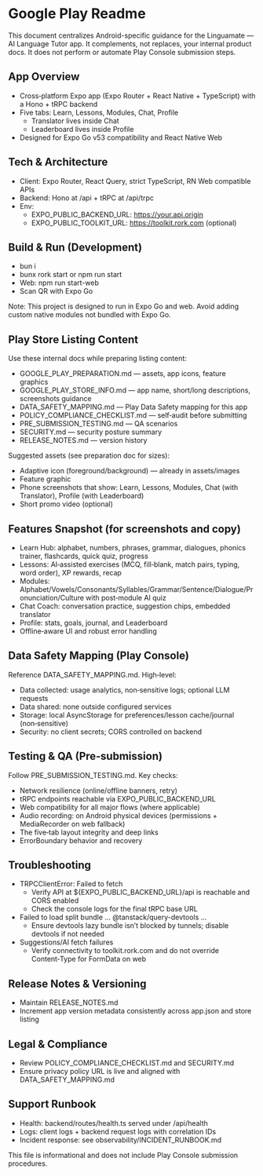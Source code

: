 # Google Play Readme

This document centralizes Android-specific guidance for the Linguamate — AI Language Tutor app. It complements, not replaces, your internal product docs. It does not perform or automate Play Console submission steps.

## App Overview
- Cross‑platform Expo app (Expo Router + React Native + TypeScript) with a Hono + tRPC backend
- Five tabs: Learn, Lessons, Modules, Chat, Profile
  - Translator lives inside Chat
  - Leaderboard lives inside Profile
- Designed for Expo Go v53 compatibility and React Native Web

## Tech & Architecture
- Client: Expo Router, React Query, strict TypeScript, RN Web compatible APIs
- Backend: Hono at /api + tRPC at /api/trpc
- Env:
  - EXPO_PUBLIC_BACKEND_URL: https://your.api.origin
  - EXPO_PUBLIC_TOOLKIT_URL: https://toolkit.rork.com (optional)

## Build & Run (Development)
- bun i
- bunx rork start or npm run start
- Web: npm run start-web
- Scan QR with Expo Go

Note: This project is designed to run in Expo Go and web. Avoid adding custom native modules not bundled with Expo Go.

## Play Store Listing Content
Use these internal docs while preparing listing content:
- GOOGLE_PLAY_PREPARATION.md — assets, app icons, feature graphics
- GOOGLE_PLAY_STORE_INFO.md — app name, short/long descriptions, screenshots guidance
- DATA_SAFETY_MAPPING.md — Play Data Safety mapping for this app
- POLICY_COMPLIANCE_CHECKLIST.md — self‑audit before submitting
- PRE_SUBMISSION_TESTING.md — QA scenarios
- SECURITY.md — security posture summary
- RELEASE_NOTES.md — version history

Suggested assets (see preparation doc for sizes):
- Adaptive icon (foreground/background) — already in assets/images
- Feature graphic
- Phone screenshots that show: Learn, Lessons, Modules, Chat (with Translator), Profile (with Leaderboard)
- Short promo video (optional)

## Features Snapshot (for screenshots and copy)
- Learn Hub: alphabet, numbers, phrases, grammar, dialogues, phonics trainer, flashcards, quick quiz, progress
- Lessons: AI‑assisted exercises (MCQ, fill‑blank, match pairs, typing, word order), XP rewards, recap
- Modules: Alphabet/Vowels/Consonants/Syllables/Grammar/Sentence/Dialogue/Pronunciation/Culture with post‑module AI quiz
- Chat Coach: conversation practice, suggestion chips, embedded translator
- Profile: stats, goals, journal, and Leaderboard
- Offline‑aware UI and robust error handling

## Data Safety Mapping (Play Console)
Reference DATA_SAFETY_MAPPING.md. High‑level:
- Data collected: usage analytics, non‑sensitive logs; optional LLM requests
- Data shared: none outside configured services
- Storage: local AsyncStorage for preferences/lesson cache/journal (non‑sensitive)
- Security: no client secrets; CORS controlled on backend

## Testing & QA (Pre‑submission)
Follow PRE_SUBMISSION_TESTING.md. Key checks:
- Network resilience (online/offline banners, retry)
- tRPC endpoints reachable via EXPO_PUBLIC_BACKEND_URL
- Web compatibility for all major flows (where applicable)
- Audio recording: on Android physical devices (permissions + MediaRecorder on web fallback)
- The five‑tab layout integrity and deep links
- ErrorBoundary behavior and recovery

## Troubleshooting
- TRPCClientError: Failed to fetch
  - Verify API at ${EXPO_PUBLIC_BACKEND_URL}/api is reachable and CORS enabled
  - Check the console logs for the final tRPC base URL
- Failed to load split bundle … @tanstack/query-devtools …
  - Ensure devtools lazy bundle isn’t blocked by tunnels; disable devtools if not needed
- Suggestions/AI fetch failures
  - Verify connectivity to toolkit.rork.com and do not override Content‑Type for FormData on web

## Release Notes & Versioning
- Maintain RELEASE_NOTES.md
- Increment app version metadata consistently across app.json and store listing

## Legal & Compliance
- Review POLICY_COMPLIANCE_CHECKLIST.md and SECURITY.md
- Ensure privacy policy URL is live and aligned with DATA_SAFETY_MAPPING.md

## Support Runbook
- Health: backend/routes/health.ts served under /api/health
- Logs: client logs + backend request logs with correlation IDs
- Incident response: see observability/INCIDENT_RUNBOOK.md

This file is informational and does not include Play Console submission procedures.